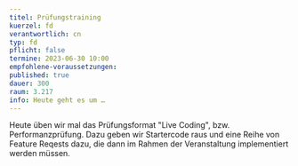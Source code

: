 ```yaml
---
titel: Prüfungstraining
kuerzel: fd
verantwortlich: cn
typ: fd
pflicht: false
termine: 2023-06-30 10:00
empfohlene-voraussetzungen: 
published: true
dauer: 300
raum: 3.217
info: Heute geht es um …
---
```


Heute üben wir mal das Prüfungsformat "Live Coding", bzw. Performanzprüfung. Dazu geben wir Startercode raus und eine Reihe von Feature Reqests dazu, die dann im Rahmen der Veranstaltung implementiert werden müssen.

